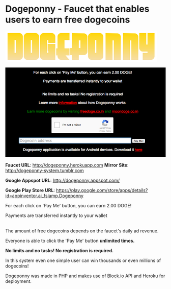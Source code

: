 # Dogeponny - Faucet that enables users to earn free dogecoins

![alt tag](https://raw.githubusercontent.com/fsiamp/dogeponny/master/TEr0vl1426001980.png)

![alt tag](https://raw.githubusercontent.com/fsiamp/dogeponny/master/generate.png)

<b>Faucet URL</b>: http://dogeponny.herokuapp.com
<b>Mirror Site</b>: http://dogeponny-system.tumblr.com

<b>Google Appspot URL</b>: http://dogeponny.appspot.com/

<b>Google Play Store URL</b>: https://play.google.com/store/apps/details?id=appinventor.ai_fsiamp.Dogeponny

For each click on 'Pay Me' button, you can earn 2.00 DOGE!

Payments are transferred instantly to your wallet<br><Br>


The amount of free dogecoins depends on the faucet's daily ad revenue.<br>

Everyone is able to click the 'Pay Me' button <b>unlimited times.</b><br>

<b>No limits and no tasks! No registration is required.</b><br>

In this system even one simple user can win thousands or even millions of dogecoins!

Dogeponny was made in PHP and makes use of Block.io API and Heroku for deployment. 
